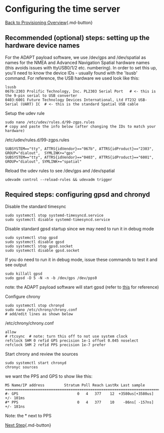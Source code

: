 # Configuring the time server

[Back to Provisioning Overview](provisioning.md){.md-button}

## Recommended (optional) steps: setting up the hardware device names

For the ADAPT payload software, we use /dev/gps and /dev/spatial as names for the NMEA and Advanced Navigation Spatial hardware names (this avoids issues with ttyUSB0/1/2 etc. numbering).  In order to set this up, you'll need to know the device IDs - usually found with the 'lsusb' command.  For reference, the USB hardware we used look like this:
```
lsusb
067b:2303 Prolific Technology, Inc. PL2303 Serial Port   # <- this is the 9-pin serial to USB converter
0403:6001 Future Technology Devices International, Ltd FT232 USB-Serial (UART) IC  # <- this is the standard Spatial USB cable
```
Setup the udev rule
```
sudo nano /etc/udev/rules.d/99-zgps.rules
# copy and paste the info below (after changing the IDs to match your hardware)
```
/etc/udev/rules.d/99-zgps.rules
```
SUBSYSTEM=="tty", ATTRS{idVendor}=="067b", ATTRS{idProduct}=="2303", GROUP="dialout",  SYMLINK+="gps"
SUBSYSTEM=="tty", ATTRS{idVendor}=="0403", ATTRS{idProduct}=="6001", GROUP="dialout", SYMLINK+="spatial"
```
Reload the udev rules to see /dev/gps and /dev/spatial
```
udevadm control --reload-rules && udevadm trigger
```

## Required steps: configuring gpsd and chronyd

Disable the standard timesync
```
sudo systemctl stop systemd-timesyncd.service
sudo systemctl disable systemd-timesyncd.service
```
Disable standard gpsd startup since we may need to run it in debug mode
```
sudo systemctl stop gpsd
sudo systemctl disable gpsd
sudo systemctl stop gpsd.socket
sudo systemctl disable gpsd.socket
```
If you do need to run it in debug mode, issue these commands to test it and see output
```
sudo killall gpsd
sudo gpsd -D 5 -N -n -b /dev/gps /dev/pps0
```
note: the ADAPT payload software will start gpsd (refer to [this](https://gitlab.kitware.com/adapt/adapt_ros_ws/-/blob/master/run_scripts/ptp/10_gpsd.sh) for reference)

Configure chrony
```
sudo systemctl stop chronyd
sudo nano /etc/chrony/chrony.conf
# add/edit lines as shown below
```
/etc/chrony/chrony.conf
```
allow
# rtcsync  # note: turn this off to not use system clock
refclock SHM 0 refid GPS precision 1e-1 offset 0.045 noselect
refclock SHM 2 refid PPS precision 1e-7 prefer
```
Start chrony and review the sources
```
sudo systemctl start chronyd
chronyc sources
```
we want the PPS and GPS to show like this:
```
MS Name/IP address         Stratum Poll Reach LastRx Last sample
===============================================================================
#- GPS                           0   4   377    12  +3580us[+3580us] +/- 101ms
#* PPS                           0   4   377    10    -86ns[ -157ns] +/- 181ns
```
Note: the * next to PPS

[Next Step](prov4.md){.md-button}